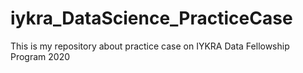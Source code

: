 # iykra_DataScience_PracticeCase
This is my repository about practice case on IYKRA Data Fellowship Program 2020
